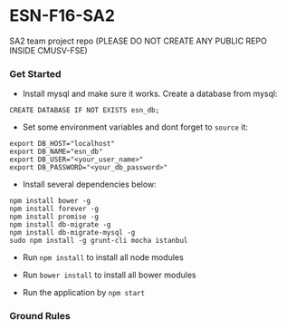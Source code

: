 # ESN-F16-SA2
SA2 team project repo (PLEASE DO NOT CREATE ANY PUBLIC REPO INSIDE CMUSV-FSE)

### Get Started

* Install mysql and make sure it works. Create a database from mysql:
```
CREATE DATABASE IF NOT EXISTS esn_db;
```

* Set some environment variables and dont forget to `source` it:
```
export DB_HOST="localhost"
export DB_NAME="esn_db"
export DB_USER="<your_user_name>"
export DB_PASSWORD="<your_db_password>"
```    

* Install several dependencies below:
```
npm install bower -g
npm install forever -g
npm install promise -g
npm install db-migrate -g
npm install db-migrate-mysql -g
sudo npm install -g grunt-cli mocha istanbul
```

* Run `npm install` to install all node modules
* Run `bower install` to install all bower modules

* Run the application by `npm start`


### Ground Rules
